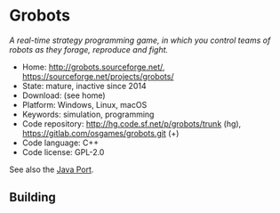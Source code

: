 # Grobots

_A real-time strategy programming game, in which you control teams of robots as they forage, reproduce and fight._

- Home: http://grobots.sourceforge.net/, https://sourceforge.net/projects/grobots/
- State: mature, inactive since 2014 
- Download: (see home)
- Platform: Windows, Linux, macOS
- Keywords: simulation, programming
- Code repository: http://hg.code.sf.net/p/grobots/trunk (hg), https://gitlab.com/osgames/grobots.git (+)
- Code language: C++
- Code license: GPL-2.0

See also the [Java Port](https://github.com/manofsteel76667/Grobots_Java).

## Building
